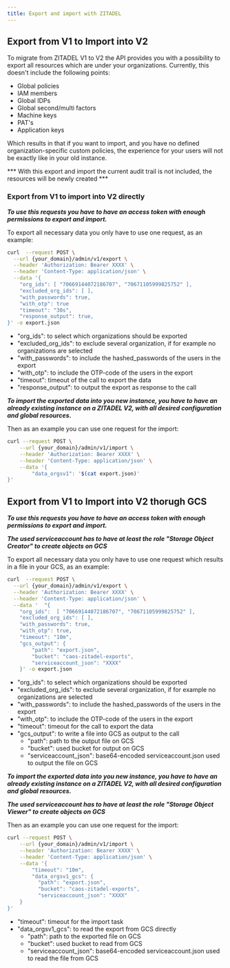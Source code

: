 ```yaml
---
title: Export and import with ZITADEL
---
```


## Export from V1 to Import into V2

To migrate from ZITADEL V1 to V2 the API provides you with a possibility to export all resources which are under your organizations.
Currently, this doesn't include the following points:

* Global policies
* IAM members
* Global IDPs
* Global second/multi factors
* Machine keys
* PAT's
* Application keys

Which results in that if you want to import, and you have no defined organization-specific custom policies, the experience for your users will not be exactly like in your old instance.

*** With this export and import the current audit trail is not included, the resources will be newly created ***

### Export from V1 to import into V2 directly 

***To use this requests you have to have an access token with enough permissions to export and import.***

To export all necessary data you only have to use one request, as an example:

```bash
curl  --request POST \
  --url {your_domain}/admin/v1/export \
  --header 'Authorization: Bearer XXXX' \
  --header 'Content-Type: application/json' \
  --data '{    
    "org_ids": [ "70669144072186707", "70671105999825752" ],
    "excluded_org_ids": [ ],
    "with_passwords": true,
    "with_otp": true
	"timeout": "30s",
	"response_output": true,
}' -o export.json
```

* "org_ids": to select which organizations should be exported
* "excluded_org_ids": to exclude several organization, if for example no organizations are selected
* "with_passwords": to include the hashed_passwords of the users in the export 
* "with_otp": to include the OTP-code of the users in the export
* "timeout": timeout of the call to export the data
* "response_output": to output the export as response to the call

***To import the exported data into you new instance, you have to have an already existing instance on a ZITADEL V2, with all desired configuration and global resources.***

Then as an example you can use one request for the import:

```bash
curl --request POST \
    --url {your_domain}/admin/v1/import \
    --header 'Authorization: Bearer XXXX' \
    --header 'Content-Type: application/json' \
    --data '{
        "data_orgsv1": '$(cat export.json)'
}'
```

## Export from V1 to Import into V2 thorugh GCS

***To use this requests you have to have an access token with enough permissions to export and import.***

***The used serviceaccount has to have at least the role "Storage Object Creator" to create objects on GCS***

To export all necessary data you only have to use one request which results in a file in your GCS, as an example:

```bash
curl  --request POST \
  --url {your_domain}/admin/v1/export \
  --header 'Authorization: Bearer XXXX' \
  --header 'Content-Type: application/json' \
  --data '	"{
    "org_ids":  [ "70669144072186707", "70671105999825752" ],
	"excluded_org_ids": [ ],
	"with_passwords": true,
	"with_otp": true,
	"timeout": "10m",
	"gcs_output": {
		"path": "export.json",
		"bucket": "caos-zitadel-exports",
		"serviceaccount_json": "XXXX"
	}' -o export.json
```

* "org_ids": to select which organizations should be exported
* "excluded_org_ids": to exclude several organization, if for example no organizations are selected
* "with_passwords": to include the hashed_passwords of the users in the export
* "with_otp": to include the OTP-code of the users in the export
* "timeout": timeout for the call to export the data
* "gcs_output": to write a file into GCS as output to the call
  * "path": path to the output file on GCS
  * "bucket": used bucket for output on GCS
  * "serviceaccount_json": base64-encoded serviceaccount.json used to output the file on GCS

***To import the exported data into you new instance, you have to have an already existing instance on a ZITADEL V2, with all desired configuration and global resources.***

***The used serviceaccount has to have at least the role "Storage Object Viewer" to create objects on GCS***

Then as an example you can use one request for the import:

```bash
curl --request POST \
    --url {your_domain}/admin/v1/import \
    --header 'Authorization: Bearer XXXX' \
    --header 'Content-Type: application/json' \
    --data '{
	    "timeout": "10m",
        "data_orgsv1_gcs": {
		  "path": "export.json",
		  "bucket": "caos-zitadel-exports",
		  "serviceaccount_json": "XXXX"
	}
}'
```

* "timeout": timeout for the import task
* "data_orgsv1_gcs": to read the export from GCS directly
    * "path": path to the exported file on GCS
    * "bucket": used bucket to read from GCS
    * "serviceaccount_json": base64-encoded serviceaccount.json used to read the file from GCS

